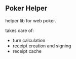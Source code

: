 ## Poker Helper

helper lib for web poker.

takes care of:
- turn calculation
- receipt creation and signing
- receipt cache